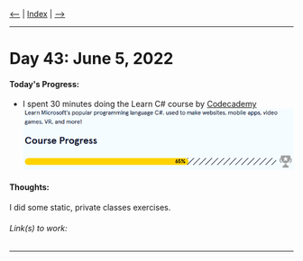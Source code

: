 [<--](../Days/Day42.md) | [Index](../README.md) | [-->](../Days/Day44.md)
____
# Day 43: June 5, 2022
#### Today's Progress:
- I spent 30 minutes doing the Learn C# course by [Codecademy](https://www.codecademy.com/learn/learn-c-sharp)<br>
![CsharpProgress65.png](../Attachments-DOC/CsharpProgress65.png)

#### Thoughts:
I did some static, private classes exercises.

###### Link(s) to work:

___
